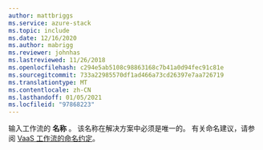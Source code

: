 ```yaml
---
author: mattbriggs
ms.service: azure-stack
ms.topic: include
ms.date: 12/16/2020
ms.author: mabrigg
ms.reviewer: johnhas
ms.lastreviewed: 11/26/2018
ms.openlocfilehash: c294e5ab5108c98863168c7b41a0d94fec91c81e
ms.sourcegitcommit: 733a22985570df1ad466a73cd26397e7aa726719
ms.translationtype: MT
ms.contentlocale: zh-CN
ms.lasthandoff: 01/05/2021
ms.locfileid: "97868223"
---
```

输入工作流的 **名称** 。 该名称在解决方案中必须是唯一的。 有关命名建议，请参阅 [VaaS 工作流的命名约定](../azure-stack-vaas-best-practice.md#naming-convention-for-vaas-workflows)。